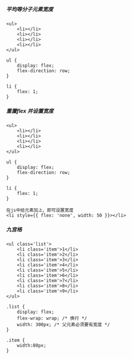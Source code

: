 ##### 平均等分子元素宽度
    <ul>
        <li></li>
        <li></li>
        <li></li>
        <li></li>
    </ul>
    
    ul {
        display: flex;
        flex-direction: row;
    }
    
    li {
        flex: 1;
    }
    
##### 重置flex 并设置宽度
    <ul>
        <li></li>
        <li></li>
        <li></li>
        <li></li>
    </ul>
    
    ul {
        display: flex;
        flex-direction: row;
    }
    
    li {
        flex: 1;
    }
    
    在js中给元素加上，即可设置宽度
    <li style={{ flex: 'none', width: 50 }}></li>
    
##### 九宫格
    <ul class='list'>
        <li class='item'>1</li>
        <li class='item'>2</li>
        <li class='item'>3</li>
        <li class='item'>4</li>
        <li class='item'>5</li>
        <li class='item'>6</li>
        <li class='item'>7</li>
        <li class='item'>8</li>
        <li class='item'>9</li>
    </ul>
    
    .list {
        display: flex;
        flex-wrap: wrap; /* 换行 */
        width: 300px; /* 父元素必须要有宽度 */
    }
    
    .item {
        width:80px;
    }